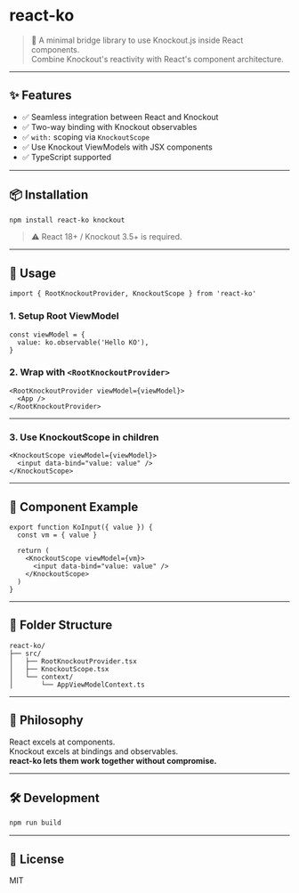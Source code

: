 # react-ko

> 🧠 A minimal bridge library to use Knockout.js inside React components.  
> Combine Knockout's reactivity with React's component architecture.

---

## ✨ Features

- ✅ Seamless integration between React and Knockout
- ✅ Two-way binding with Knockout observables
- ✅ `with:` scoping via `KnockoutScope`
- ✅ Use Knockout ViewModels with JSX components
- ✅ TypeScript supported

---

## 📦 Installation

```bash
npm install react-ko knockout
```

> ⚠️ React 18+ / Knockout 3.5+ is required.

---

## 🚀 Usage

```tsx
import { RootKnockoutProvider, KnockoutScope } from 'react-ko'
```

### 1. Setup Root ViewModel

```tsx
const viewModel = {
  value: ko.observable('Hello KO'),
}
```

### 2. Wrap with `<RootKnockoutProvider>`

```tsx
<RootKnockoutProvider viewModel={viewModel}>
  <App />
</RootKnockoutProvider>
```

---

### 3. Use KnockoutScope in children

```tsx
<KnockoutScope viewModel={viewModel}>
  <input data-bind="value: value" />
</KnockoutScope>
```

---

## 🧩 Component Example

```tsx
export function KoInput({ value }) {
  const vm = { value }

  return (
    <KnockoutScope viewModel={vm}>
      <input data-bind="value: value" />
    </KnockoutScope>
  )
}
```

---

## 📁 Folder Structure

```
react-ko/
├── src/
│   ├── RootKnockoutProvider.tsx
│   ├── KnockoutScope.tsx
│   └── context/
│       └── AppViewModelContext.ts
```

---

## 🧠 Philosophy

React excels at components.  
Knockout excels at bindings and observables.  
**react-ko lets them work together without compromise.**

---

## 🛠 Development

```bash
npm run build
```

---

## 📄 License

MIT